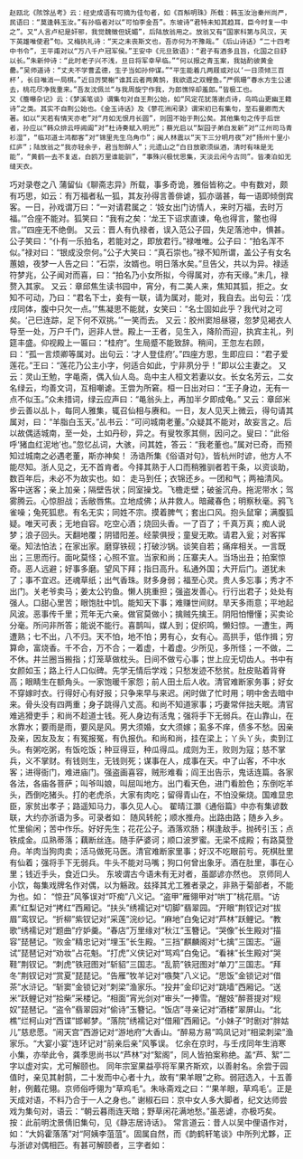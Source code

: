 <!-- { "loadSidebar": true } -->
	赵瓯北《陔馀丛考》云：经史成语有可摘为佳句者，如《百斛明珠》所载：韩玉汝治秦州尚严，民语曰：“莫逢韩玉汝。”有孙临者对以“可怕李金吾”。东坡诗“君特未知其趋耳，臣今时复一中之”。又“人言卢杞是奸邪，我觉魏徵但妩媚”，后陆放翁用之。放翁又有“国家科第与风汉，天下英雄唯使君”句。又梅执礼诗：“天之未丧斯文也，吾亦何为不豫哉。”《后山诗话》“二十四考中书令”，王平甫对以“万八千户冠军侯。”王安中《元旦致语》：“君子有酒多且旨，化国之日舒以长。”朱新仲诗：“此时老子兴不浅，旦日将军幸早临。”“何以报之青玉案，我姑酌彼黄金罍。”吴师道诗：“丈夫不学曹孟德，生子当如孙仲谋。”“平生能着几两屐或对以‘一日须倾三百杯’，长日唯消一局棋。”近日厉樊榭“谁其云者两黄鹄，我欲遗之双鲤鱼。”严佩珊“春水方生公速去，桃花尽净我重来。”吾友沈佩兰“与我周旋宁作我，为郎憔悴却羞郎。”皆极工也。
	又《簷曝杂记》云：《梦溪笔谈》谓集句对自王荆公始，如“风定花犹落谢贞诗，鸟鸣山更幽王籍诗”之类。其实不自荆公始也。《金玉诗话》及《蓼花洲闲录》谓宋初已有集句，至石曼卿而大著。如以“天若有情天亦老”对“月如无恨月长圆”，则固不始于荆公矣。其他集句之传于后世者，孙应以“韩众排云呼阊阖”对“杜诗奏赋入明光”；蔡光启以“梨园子弟白发新”对“江州司马青衫湿”，“临邛道士鸿都客”对“锦里先生乌角巾”；闽人林震以“天下三分明月夜”对“扬州十里小红庐”；陆放翁之“我亦轻余子，君当恕醉人”；元遗山之“白日放歌须纵酒，清时有味是无能”，“黄鹤一去不复返，白鸥万里谁能驯”，“事殊兴极忧思集，天淡云闲今古同”。皆凑泊如无缝天衣。
巧对录卷之八
	蒲留仙《聊斋志异》所载，事多奇诡，雅俗皆称之。中有数对，颇有巧思，如云：有万福者私一狐，其友孙得言善俳谑，狐亦谐甚，每一语即倾倒宾客。一日，孙戏谓万曰：“一对请君属之：‘妓女出门访情人，来时万福，去时万福。’”合座不能对。狐笑曰：“我有之矣：‘龙王下诏求直谏，龟也得言，鳖也得言。’”四座无不绝倒。
	又云：晋人有仇禄者，误入范公子园，失足落池中，惧甚。公子笑曰：“仆有一乐拍名，若能对之，即放君行。”禄唯唯。公子曰：“拍名浑不似。”禄对曰：“银成没奈何。”公子大笑曰：“真石崇也。”禄不知所谓，盖公子有女名蕙娘，夜梦一人告之曰：“石崇，汝婿也。明日落水矣。”旦告父，共以为异。禄适符梦兆，公子闻对而喜，曰：“拍名乃小女所拟，今得属对，亦有天缘。”未几，禄赘入其家。
	又云：章邱焦生读书园中，宵分，有二美人来，焦知其狐，拒之。女知不可动，乃曰：“君名下士，妾有一联，请为属对，能对，我自去。出句云：‘戊戌同体，腹中只欠一点。’”焦凝思不能就，女笑曰：“名士固如此乎？我代对之可矣。‘己巳连踪，足下何不双挑。’”一笑而去。
	又云：胶州窦旭昼寝，忽梦见褐衣人导至一处，万户千门，迥非人世。殿上一王者，见生入，降阶而迎，执宾主礼，列筵丰盛。仰视殿上一匾曰：“桂府”。生局蹙不能致辞。稍间，王忽左右顾，曰：“孤一言烦卿等属对。出句云：‘才人登佳府’。”四座方思，生即应曰：“君子爱莲花。”王曰：“莲花乃公主小字，何适合如此，宁非夙分乎！”即以公主妻之。
	又云：灵山王勉，字黾斋，偶入仙人岛。岛中主人桓文若妻以女。长女名芳云，二女名绿云，均善文词，互相嘲谑。王尝为所窘。桓一日出对曰：“王子身边，无有一点不似玉。”众未措词，绿云应声曰：“黾翁头上，再加半夕即成龟。”
	又云：章邱米步云善以乩卜，每同人雅集，辄召仙相与赓和。一日，友人见天上微云，得句请其属对，曰：“羊脂白玉天。”乩书云：“可问城南老董。”众疑其不能对，故妄言之。后以故偶适城南，至一处，土如丹砂，异之。有叟牧豕其侧，因问之。叟曰：“此俗呼‘猪血红泥地’也。”忽忆乩词，大骇，问其姓，答云：“我老董也。”属对已奇，而预知过城南之必遇老董，斯亦神矣！
	汤诰所集《俗语对句》，皆杭州时谚，他方人不能尽知。浙人见之，无不首肯者。今择其熟于人口而稍雅驯者若干条，以资谈助，数百年后，未必不为故实也。如：
	走马到任；衣锦还乡。一团和气；两袖清风。客中送客；亲上加亲；隔壁告状；同室操戈。飞檐走壁；破釜沉舟。拖泥带水；驾雾腾云。心惊胆战；舌敝唇焦。立地成佛；从井救人。暗藏春色；明察秋毫。鸦飞雀噪；兔死狐悲。有名无实；同姓不宗。摸着脾气；套出口风。抱头鼠窜；满腹狐疑。唯天可表；无地自容。吃空心酒；烧回头香。一了百了；千真万真；痴人说梦；浪子回头。天翻地覆；阴错阳差。经蒙俱授；童叟无欺。请君入瓮；对客挥毫。知法怕法；在家出家。磨穿铁砚；打破沙锅。谈笑自若；痛痒相关。一言既出；三思而行。面叱莫怪；心照不宣。当家和尚；压寨夫人。当场出丑；拍案惊奇。恶人远避；好事多磨。望风下拜；指日高升。私通外国；大开后门。道犹未了；事不宜迟。还魂草纸；出气香珠。财多身弱；福至心灵。贵人多忘事；秀才不出门。关老爷卖马；姜太公钓鱼。懒人挑重担；强盗发善心。行行出君子；处处有强人。口甜心里苦；眼饱肚中饥。能知天下事；难赚世间财。旱天多雨意；平地起风波。恶事传千里；荒年无六亲。做官莫做小；擒贼先擒王。阴阳怕懵懂；买卖论分毫。所问非所答；能说不能行。喜鹊叫，媒人到；促织鸣，懒妇惊。一遭生，两遭熟；七不出，八不归。天不怕，地不怕；男有心，女有心。高拱手，低作揖；穷算命，富烧香。千不合，万不合；一着虚，十着虚。少所见，多所怪；一不做，二不休。井兰圈当搬指；灯笼草做枕头。日间不做亏心事；世上应无切齿人。书中有女颜如玉；路上行人口似碑。先学无情后学戏；只愁发迹不愁贫。肚皮贴着背脊高；眼睛生在额角头。一家饱暖千家怨；前人田土后人收。清官难断家务事；好女不穿嫁时衣。行得好心有好报；只争来早与来迟。闲时做了忙时用；明中舍去暗中来。骨头没有四两重；身子跳得八丈高。和尚不知道家事；巧妻常伴拙夫眠。清官难逃猾吏手；和尚不趁道士钱。死人身边有活鬼；强将手下无弱兵。在山靠山，在水靠水；要雨是雨，要风是风。男大须婚，女大须嫁；虱多不痒，债多不愁。因亲及亲，因友及友；有冤报冤，有仇报仇。和尚和尚，挂在梁上；丫头丫头，卖到江头。有粥吃粥，有饭吃饭；种豆得豆，种瓜得瓜。成则为王，败则为寇；慈不掌兵，义不掌财。有钱则生，无钱则死；谋事在人，成事在天。中了山客，不中水客；进得衙门，难进庙门。强盗画喜容，贼形难看；阎王出告示，鬼话连篇。各家各法，各庙各菩萨；叫爷叫娘，叫屈叫地方。出门看天色，进门看脸色；东倒吃羊头，西倒吃猪头。打的老虎杀，大家有肉吃；留得青山在，不怕没柴烧。国难显忠臣，家贫出孝子；路遥知马力，事久见人心。
	翟晴江灝《通俗篇》中亦有集谚数联，大约亦浙语为多。可录者如：
	随风转舵；顺水推舟。出路由路；随乡入乡。忙里偷闲；苦中作乐。好好先生；花花公子。酒落欢肠；棋逢敌手。抛砖引玉；点铁成金。瓜熟蒂落；藕断丝连。随手萨婆诃；顺口波罗蜜。无梁不成殿；有路莫登舟。羊肉当狗肉卖；活马做死马医。清官难断家里事；好汉不吃眼前亏。死棋肚里有仙着；强将手下无弱兵。牛头不能对马嘴；狗口何曾出象牙。酒在肚里，事在心里；钱近手头，食近口头。
东坡谓古今语未有无对者，虽鄙谚亦然也。
	京师同人小饮，每集戏牌名作对偶，以为觞政。兹择其尤工雅者录之，非熟于菊部者，不能为也。如：
	“惊丑”风筝误对“吓痴”八义记。“盗甲”雁翎甲对“哄丁”桃花扇。“访素”红梨记对“拷红”西厢记。“扶头”绣襦记对“切脚”翡翠园。“开眼”荆钗记对“拔眉”鸾钗记。“折柳”紫钗记对“采莲”浣纱记。“麻地”白兔记对“芦林”跃鲤记。“教歌”绣襦记对“题曲”疗妒羹。“春店”万里缘对“秋江”玉簪记。“哭像”长生殿对“描容”琵琶记。“败金”精忠记对“埋玉”长生殿。“三挡”麒麟阁对“七擒”三国志。“逼试”琵琶记对“劝妆”占花魁。“打虎”义侠记对“骂鸡”白兔记。“看袜”长生殿对“哭鞋”荆钗记。“刺虎”铁冠图对“斩貂”三国志。“乱箭”铁冠图对“单刀”三国志。“拜冬”荆钗记对“赏夏”琵琵记。“告雁”牧羊记对“嗾獒”八义记。“思饭”金锁记对“借茶”水浒记。“斩窦”金锁记对“刺梁”渔家乐。“投井”金印记对“跳墙”西厢记。“送米”跃鲤记对“拾柴”采楼记。“相面”宵光剑对“审头”一捧雪。“醒妓”醉菩提对“规奴”琵琶记。“盗令”翡翠园对“偷诗”玉簪记。“饭店”寻亲记对“酒楼”翠屏山。“北樵”烂柯山对“西谍”邯郸梦。“落院”绣襦记对“借厢”西厢记。“小妹子”时剧对“胖姑儿”慈悲愿。“闹天宫”西游记对“游地府”大香山。“醉易方易”鸣凤记对“相梁刺梁”渔家乐。“大宴小宴”连环记对“前亲后亲”风筝误。
	忆余在京时，与壬戌同年生消寒小集，亦举此令，龚季思尚书以“芦林”对“絮阁”，同人皆拍案称绝。盖“芦、絮”二字以虚对实，尤可解颐也。
	同年宗室果益亭将军果齐斯欢，以善射名。余尝于园值时，亲见其射鹄，二十发而中心者十九，故有“果羊眼”之称。弱冠选入，十五善射，例戴花翎。京师俗呼翎为“草鸡毛”。朱咏斋戏之曰：“‘果羊眼，草鸡毛’。正是天成对语，不料乃合于一人之身也。”
	谢椒石曰：京中女人多大脚者，纪文达师尝戏为集句对，语云：“朝云暮雨连天暗；野草闲花满地愁。”虽恶谑，亦极巧矣。按：此前明沈景倩旧集句，见《静志居诗话》。
	常言道云：昔人以吴中俚语作对，如：“大妈霍落落”对“阿姨李菹菹”。固属自然，而《韵鹤轩笔谈》中所列尤夥，正与浙谚对偶相匹。有甚可解颐者，三字者如：
